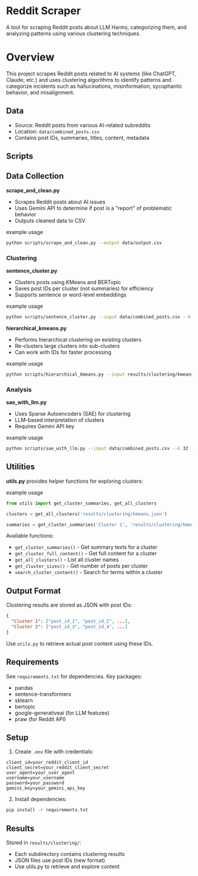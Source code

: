 # Reddit Scraper

A tool for scraping Reddit posts about LLM Harms, categorizing them, and analyzing patterns using various clustering techniques.

# Overview

This project scrapes Reddit posts related to AI systems (like ChatGPT, Claude, etc.) and uses clustering algorithms to identify patterns and categorize incidents such as hallucinations, misinformation, sycophantic behavior, and misalignment.

## Data

- Source: Reddit posts from various AI-related subreddits
- Location: `data/combined_posts.csv`
- Contains post IDs, summaries, titles, content, metadata

## Scripts

## Data Collection

**scrape_and_clean.py**
- Scrapes Reddit posts about AI issues
- Uses Gemini API to determine if post is a "report" of problematic behavior
- Outputs cleaned data to CSV

example usage
```bash
python scripts/scrape_and_clean.py --output data/output.csv
```

### Clustering

**sentence_cluster.py**
- Clusters posts using KMeans and BERTopic
- Saves post IDs per cluster (not summaries) for efficiency
- Supports sentence or word-level embeddings

example usage
```bash 
python scripts/sentence_cluster.py --input data/combined_posts.csv --k 6 --out results/clustering/my_clusters/
```

**hierarchical_kmeans.py**
- Performs hierarchical clustering on existing clusters
- Re-clusters large clusters into sub-clusters
- Can work with IDs for faster processing


example usage
```bash
python scripts/hierarchical_kmeans.py --input results/clustering/kmeans.json --csv data/combined_posts.csv --out results/hierarchical.json
```

### Analysis

**sae_with_llm.py**
- Uses Sparse Autoencoders (SAE) for clustering
- LLM-based interpretation of clusters
- Requires Gemini API key

example usage
```bash
python scripts/sae_with_llm.py --input data/combined_posts.csv --k 32 --out results/sae_clusters/
```

## Utilities

**utils.py** provides helper functions for exploring clusters:

example usage
```python
from utils import get_cluster_summaries, get_all_clusters

clusters = get_all_clusters('results/clustering/kmeans.json')

summaries = get_cluster_summaries('Cluster 1', 'results/clustering/kmeans.json', 'data/combined_posts.csv')
```

Available functions:
- `get_cluster_summaries()` - Get summary texts for a cluster
- `get_cluster_full_content()` - Get full content for a cluster
- `get_all_clusters()` - List all cluster names
- `get_cluster_sizes()` - Get number of posts per cluster
- `search_cluster_content()` - Search for terms within a cluster

## Output Format

Clustering results are stored as JSON with post IDs:

```json
{
  "Cluster 1": ["post_id_1", "post_id_2", ...],
  "Cluster 2": ["post_id_3", "post_id_4", ...]
}
```

Use `utils.py` to retrieve actual post content using these IDs.

## Requirements

See `requirements.txt` for dependencies. Key packages:
- pandas
- sentence-transformers
- sklearn
- bertopic
- google-generativeai (for LLM features)
- praw (for Reddit API)

## Setup

1. Create `.env` file with credentials:
```
client_id=your_reddit_client_id
client_secret=your_reddit_client_secret
user_agent=your_user_agent
username=your_username
password=your_password
gemini_key=your_gemini_api_key
```

2. Install dependencies:
```bash
pip install -r requirements.txt
```

## Results

Stored in `results/clustering/`:
- Each subdirectory contains clustering results
- JSON files use post IDs (new format)
- Use utils.py to retrieve and explore content

